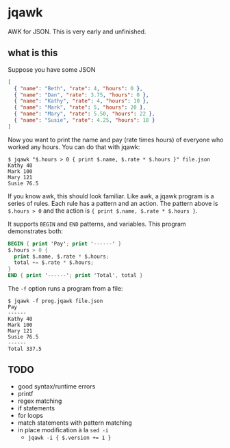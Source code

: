 # jqawk

AWK for JSON. This is very early and unfinished.

## what is this

Suppose you have some JSON

```json
[
  { "name": "Beth", "rate": 4, "hours": 0 },
  { "name": "Dan", "rate": 3.75, "hours": 0 },
  { "name": "Kathy", "rate": 4, "hours": 10 },
  { "name": "Mark", "rate": 5, "hours": 20 },
  { "name": "Mary", "rate": 5.50, "hours": 22 },
  { "name": "Susie", "rate": 4.25, "hours": 18 }
]
```

Now you want to print the name and pay (rate times hours) of everyone who worked any hours. You can do that with jqawk:

```shell
$ jqawk "$.hours > 0 { print $.name, $.rate * $.hours }" file.json
Kathy 40
Mark 100
Mary 121
Susie 76.5
```

If you know awk, this should look familiar. Like awk, a jqawk program is a series of rules. Each rule has a pattern and an action. The pattern above is `$.hours > 0` and the action is `{ print $.name, $.rate * $.hours }`.

It supports `BEGIN` and `END` patterns, and variables. This program demonstrates both:

```awk
BEGIN { print 'Pay'; print '------' }
$.hours > 0 {
  print $.name, $.rate * $.hours;
  total += $.rate * $.hours;
}
END { print '------'; print 'Total', total }
```

The `-f` option runs a program from a file:

```shell
$ jqawk -f prog.jqawk file.json
Pay
------
Kathy 40
Mark 100
Mary 121
Susie 76.5
------
Total 337.5
```

## TODO

- good syntax/runtime errors
- printf
- regex matching
- if statements
- for loops
- match statements with pattern matching
- in place modification à la `sed -i`
  - `jqawk -i { $.version += 1 }`